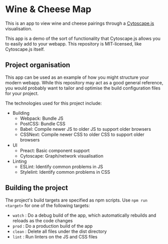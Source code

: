 # Wine & Cheese Map

This is an app to view wine and cheese pairings through a [Cytoscape.js](https://js.cytoscape.org) visualisation.

This app is a demo of the sort of functionality that Cytoscape.js allows you to easily add to your webapp.  This repository is MIT-licensed, like Cytoscape.js itself.

## Project organisation

This app can be used as an example of how you might structure your modern webapp.  While this repository may act as a good general reference, you would probably want to tailor and optimise the build configuration files for your project.

The technologies used for this project include:

- Building
  - Webpack: Bundle JS
  - PostCSS: Bundle CSS
  - Babel: Compile newer JS to older JS to support older browsers
  - CSSNext: Compile newer CSS to older CSS to support older browsers
- UI
  - Preact: Basic component support
  - Cytoscape: Graph/network visualisation
- Linting
  - ESLint: Identify common problems in JS
  - Stylelint: Identify common problems in CSS

## Building the project

The project's build targets are specified as npm scripts.  Use `npm run <target>` for one of the following targets:

- `watch` : Do a debug build of the app, which automatically rebuilds and reloads as the code changes
- `prod` : Do a production build of the app
- `clean` : Delete all files under the dist directory
- `lint` : Run linters on the JS and CSS files

